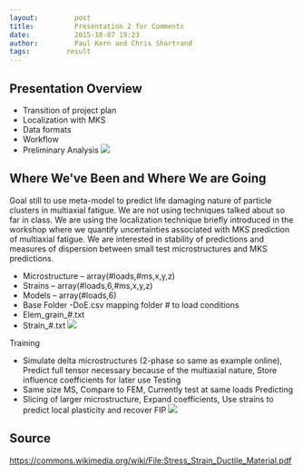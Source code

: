 ```yaml
---
layout:     	post
title:      	Presentation 2 for Comments
date:       	2015-10-07 19:23
author:     	Paul Kern and Chris Shartrand
tags:         result
---
```

<!-- Start Writing Below in Markdown -->
## Presentation Overview ##
 - Transition of project plan​
 - Localization with MKS​
 - Data formats​
 - Workflow​
 - Preliminary Analysis
![](https://github.com/Materials-Informatics-Class-Fall2015/MIC-AL7075-PARTICLES/tree/gh-pages/img/Presentation_Images/Pres2_Img3)
## Where We've Been and Where We are Going ##
Goal still to use meta-model to predict life damaging nature of particle clusters in multiaxial fatigue. We are not using techniques talked about so far in class. We are using the localization technique briefly introduced in the workshop where we quantify uncertainties associated with MKS prediction of multiaxial fatigue.
We are interested in stability of predictions and measures of dispersion between small test microstructures and MKS predictions.

 - Microstructure – array(#loads,#ms,x,y,z)
 - Strains – array(#loads,6,#ms,x,y,z)
 - Models – array(#loads,6)
 - Base Folder
 -DoE.csv mapping folder # to load conditions
 - Elem_grain_#.txt
 - Strain_#.txt
 ![](https://github.com/Materials-Informatics-Class-Fall2015/MIC-AL7075-PARTICLES/tree/gh-pages/img/Presentation_Images/Pres2_Img1)

Training
 - Simulate delta microstructures (2-phase so same as example online), Predict full tensor necessary because of the multiaxial nature, Store
   influence coefficients for later use
Testing
 - Same size MS, Compare to FEM, Currently test at same loads
Predicting
 - Slicing of larger microstructure, Expand coefficients, Use strains to
   predict local plasticity and recover FIP
![](https://github.com/Materials-Informatics-Class-Fall2015/MIC-AL7075-PARTICLES/tree/gh-pages/img/Presentation_Images/Pres2_Img2)
## Source ##
https://commons.wikimedia.org/wiki/File:Stress_Strain_Ductile_Material.pdf